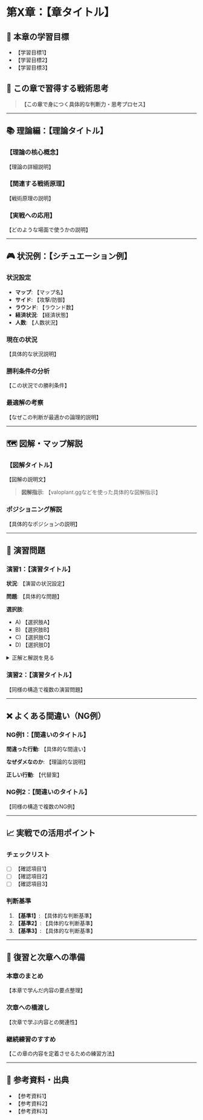 # 第X章：【章タイトル】

## 📖 本章の学習目標

- 【学習目標1】
- 【学習目標2】
- 【学習目標3】

## 🎯 この章で習得する戦術思考
>
> **【この章で身につく具体的な判断力・思考プロセス】**

---

## 📚 理論編：【理論タイトル】

### 【理論の核心概念】

【理論の詳細説明】

### 【関連する戦術原理】

【戦術原理の説明】

### 【実戦への応用】

【どのような場面で使うかの説明】

---

## 🎮 状況例：【シチュエーション例】

### 状況設定

- **マップ**: 【マップ名】
- **サイド**: 【攻撃/防御】
- **ラウンド**: 【ラウンド数】
- **経済状況**: 【経済状態】
- **人数**: 【人数状況】

### 現在の状況

【具体的な状況説明】

### 勝利条件の分析

【この状況での勝利条件】

### 最適解の考察

【なぜこの判断が最適かの論理的説明】

---

## 🗺️ 図解・マップ解説

### 【図解タイトル】

【図解の説明文】

> **図解指示**: 【valoplant.ggなどを使った具体的な図解指示】

### ポジショニング解説

【具体的なポジションの説明】

---

## 💪 演習問題

### 演習1：【演習タイトル】

**状況**: 【演習の状況設定】

**問題**: 【具体的な問題】

**選択肢**:

- A) 【選択肢A】
- B) 【選択肢B】
- C) 【選択肢C】
- D) 【選択肢D】

<details>
<summary>正解と解説を見る</summary>

**正解**: 【正解の選択肢】

**解説**: 【なぜこれが正解かの詳細説明】

</details>

### 演習2：【演習タイトル】

【同様の構造で複数の演習問題】

---

## ❌ よくある間違い（NG例）

### NG例1：【間違いのタイトル】

**間違った行動**: 【具体的な間違い】

**なぜダメなのか**: 【理論的な説明】

**正しい行動**: 【代替案】

### NG例2：【間違いのタイトル】

【同様の構造で複数のNG例】

---

## 📈 実戦での活用ポイント

### チェックリスト

- [ ] 【確認項目1】
- [ ] 【確認項目2】
- [ ] 【確認項目3】

### 判断基準

1. **【基準1】**: 【具体的な判断基準】
2. **【基準2】**: 【具体的な判断基準】
3. **【基準3】**: 【具体的な判断基準】

---

## 🔄 復習と次章への準備

### 本章のまとめ

【本章で学んだ内容の要点整理】

### 次章への橋渡し

【次章で学ぶ内容との関連性】

### 継続練習のすすめ

【この章の内容を定着させるための練習方法】

---

## 📝 参考資料・出典

- 【参考資料1】
- 【参考資料2】
- 【参考資料3】
